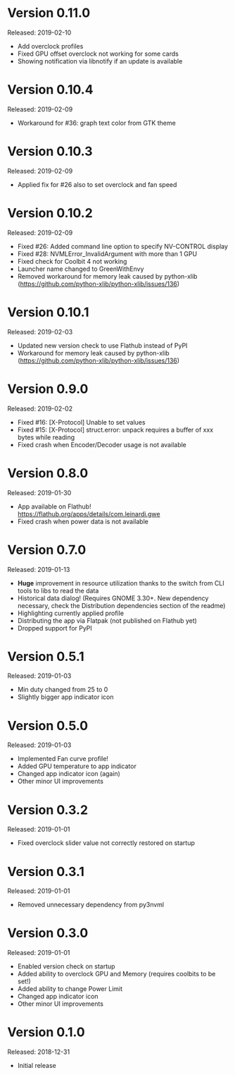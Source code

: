 Version 0.11.0
==============
Released: 2019-02-10

 * Add overclock profiles
 * Fixed GPU offset overclock not working for some cards
 * Showing notification via libnotify if an update is available

Version 0.10.4
==============
Released: 2019-02-09

 * Workaround for #36: graph text color from GTK theme

Version 0.10.3
==============
Released: 2019-02-09

 * Applied fix for #26 also to set overclock and fan speed

Version 0.10.2
==============
Released: 2019-02-09

 * Fixed #26: Added command line option to specify NV-CONTROL display
 * Fixed #28: NVMLError_InvalidArgument with more than 1 GPU
 * Fixed check for Coolbit 4 not working
 * Launcher name changed to GreenWithEnvy
 * Removed workaround for memory leak caused by python-xlib
   (https://github.com/python-xlib/python-xlib/issues/136)

Version 0.10.1
==============
Released: 2019-02-03

 * Updated new version check to use Flathub instead of PyPI
 * Workaround for memory leak caused by python-xlib
   (https://github.com/python-xlib/python-xlib/issues/136)

Version 0.9.0
=============
Released: 2019-02-02

 * Fixed #16: [X-Protocol] Unable to set values
 * Fixed #15: [X-Protocol] struct.error: unpack requires a buffer of xxx bytes
   while reading
 * Fixed crash when Encoder/Decoder usage is not available

Version 0.8.0
=============
Released: 2019-01-30

 * App available on Flathub! https://flathub.org/apps/details/com.leinardi.gwe
 * Fixed crash when power data is not available

Version 0.7.0
=============
Released: 2019-01-13

 * **Huge** improvement in resource utilization thanks to the switch from CLI
   tools to libs to read the data
 * Historical data dialog! (Requires GNOME 3.30+. New dependency necessary,
   check the Distribution dependencies section of the readme)
 * Highlighting currently applied profile
 * Distributing the app via Flatpak (not published on Flathub yet)
 * Dropped support for PyPI

Version 0.5.1
=============
Released: 2019-01-03

 * Min duty changed from 25 to 0
 * Slightly bigger app indicator icon

Version 0.5.0
=============
Released: 2019-01-03

 * Implemented Fan curve profile!
 * Added GPU temperature to app indicator
 * Changed app indicator icon (again)
 * Other minor UI improvements

Version 0.3.2
=============
Released: 2019-01-01

 * Fixed overclock slider value not correctly restored on startup

Version 0.3.1
=============
Released: 2019-01-01

 * Removed unnecessary dependency from py3nvml

Version 0.3.0
=============
Released: 2019-01-01

 * Enabled version check on startup
 * Added ability to overclock GPU and Memory (requires coolbits to be set!)
 * Added ability to change Power Limit
 * Changed app indicator icon
 * Other minor UI improvements

Version 0.1.0
=============
Released: 2018-12-31

 * Initial release
